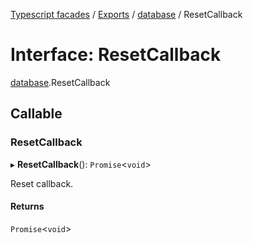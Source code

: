 [Typescript facades](../index.md) / [Exports](../modules.md) / [database](../modules/database.md) / ResetCallback

# Interface: ResetCallback

[database](../modules/database.md).ResetCallback

## Callable

### ResetCallback

▸ **ResetCallback**(): `Promise`<`void`\>

Reset callback.

#### Returns

`Promise`<`void`\>
